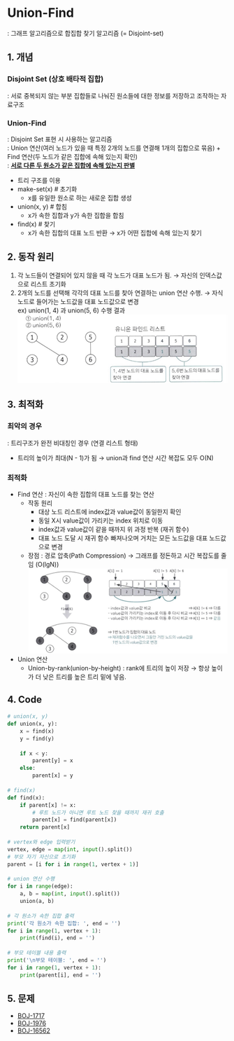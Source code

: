 # Union-Find
: 그래프 알고리즘으로 합집합 찾기 알고리즘 (= Disjoint-set)


## 1. 개념
### Disjoint Set (상호 배타적 집합)
: 서로 중복되지 않는 부분 집합들로 나눠진 원소들에 대한 정보를 저장하고 조작하는 자료구조

### Union-Find
: Disjoint Set 표현 시 사용하는 알고리즘    
: Union 연산(여러 노드가 있을 때 특정 2개의 노드를 연결해 1개의 집합으로 묶음) + Find 연산(두 노드가 같은 집합에 속해 있는지 확인)  
: <U>**서로 다른 두 원소가 같은 집합에 속해 있는지 판별**</U>  

- 트리 구조를 이용
- make-set(x)  # 초기화
    - x를 유일한 원소로 하는 새로운 집합 생성
- union(x, y)  # 합침
    - x가 속한 집합과 y가 속한 집합을 합침
- find(x)  # 찾기
    - x가 속한 집합의 대표 노드 반환 → x가 어떤 집합에 속해 있는지 찾기

## 2. 동작 원리
1. 각 노드들이 연결되어 있지 않을 때 각 노드가 대표 노드가 됨. → 자신의 인덱스값으로 리스트 초기화
2. 2개의 노드를 선택해 각각의 대표 노드를 찾아 연결하는 union 연산 수행. → 자식 노드로 들어가는 노드값을 대표 노드값으로 변경   
ex) union(1, 4) 과 union(5, 6) 수행 결과
![ex_unionfind1](IMG_3856.jpg)

## 3. 최적화
### 최악의 경우
: 트리구조가 완전 비대칭인 경우 (연결 리스트 형태)
- 트리의 높이가 최대(N - 1)가 됨 → union과 find 연산 시간 복잡도 모두 O(N)

### 최적화
- Find 연산 : 자신이 속한 집합의 대표 노드를 찾는 연산
    - 작동 원리
        - 대상 노드 리스트에 index값과 value값이 동일한지 확인
        - 동일 X시 value값이 가리키는 index 위치로 이동
        - index값과 value값이 같을 때까지 위 과정 반복 (재귀 함수)
        - 대표 노드 도달 시 재귀 함수 빠져나오며 거치는 모든 노드값을 대표 노드값으로 변경
    - 장점 : 경로 압축(Path Compression) → 그래프를 정돈하고 시간 복잡도를 줄임 (O(lgN))
    ![ex_unionfind2](IMG_3857.jpg)
- Union 연산
    - Union-by-rank(union-by-height) : rank에 트리의 높이 저장 → 항상 높이가 더 낮은 트리를 높은 트리 밑에 넣음.

## 4. Code
```python
# union(x, y)
def union(x, y):
    x = find(x)
    y = find(y)

    if x < y:
        parent[y] = x
    else:
        parent[x] = y

# find(x)
def find(x):
    if parent[x] != x:
        # 루트 노드가 아니면 루트 노드 찾을 때까지 재귀 호출 
        parent[x] = find(parent[x])
    return parent[x]

# vertex와 edge 입력받기 
vertex, edge = map(int, input().split())
# 부모 자기 자신으로 초기화 
parent = [i for i in range(1, vertex + 1)]

# union 연산 수행
for i in range(edge):
    a, b = map(int, input().split())
    union(a, b)

# 각 원소가 속한 집합 출력
print('각 원소가 속한 집합: ', end = '')
for i in range(1, vertex + 1):
    print(find(i), end = '')

# 부모 테이블 내용 출력
print('\n부모 테이블: ', end = '')
for i in range(1, vertex + 1):
    print(parent[i], end = '')
```

## 5. 문제
- [BOJ-1717](./ex_BOJ/1717/)
- [BOJ-1976](./ex_BOJ/1976/)
- [BOJ-16562](./ex_BOJ/16562/)